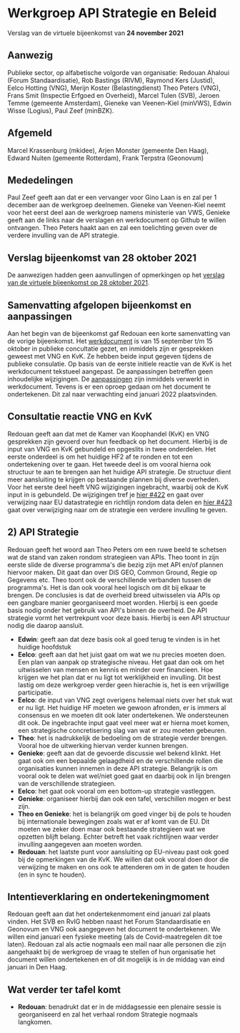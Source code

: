 # Werkgroep API Strategie en Beleid
Verslag van de virtuele bijeenkomst van **24 november 2021**

## Aanwezig
Publieke sector, op alfabetische volgorde van organisatie:
Redouan Ahaloui (Forum Standaardisatie), Rob Bastings (RIVM), Raymond Kers (Justid), Eelco Hotting (VNG),  Merijn Koster (Belastingdienst) Theo Peters (VNG), Frans Smit (Inspectie Erfgoed en Overheid), Marcel Tulen (SVB),  Jeroen Temme (gemeente Amsterdam), Gieneke van Veenen-Kiel (minVWS), Edwin Wisse (Logius), Paul Zeef (minBZK).

## Afgemeld
Marcel Krassenburg (mkidee), Arjen Monster (gemeente Den Haag), Edward Nuiten (gemeente Rotterdam), Frank Terpstra (Geonovum)

## Mededelingen
Paul Zeef geeft aan dat er een vervanger voor Gino Laan is en zal per 1 december aan de werkgroep deelnemen. Gieneke van Veenen-Kiel neemt voor het eerst deel aan de werkgroep namens ministerie van VWS, Genieke geeft aan de links naar de verslagen en werkdocument op Github te willen ontvangen. Theo Peters haakt aan en zal een toelichting geven over de verdere invulling van de API strategie. 

## Verslag bijeenkomst van 28 oktober 2021
De aanwezigen hadden geen aanvullingen of opmerkingen op het [verslag van de virtuele bijeenkomst op 28 oktober 2021](https://github.com/Geonovum/KP-APIs/blob/master/Werkgroep%20API%20strategie%20en%20beleid/Verslagen/Verslag%2020211028%20WG%20Strategie%20en%20Beleid.md).

## Samenvatting afgelopen bijeenkomst en aanpassingen
Aan het begin van de bijeenkomst gaf Redouan een korte samenvatting van de vorige bijeenkomst. Het [werkdocument](https://github.com/Geonovum/KP-APIs/blob/master/Werkgroep%20API%20strategie%20en%20beleid/Werkversie/api-strategie-overheid.md) is van 15 september t/m 15 oktober in publieke concultatie gezet, en inmiddels zijn er gesprekken geweest met VNG en KvK. Ze hebben beide input gegeven tijdens de publieke consulatie. Op basis van de eerste initiele reactie van de KvK is het werkdocument tekstueel aangepast. De aanpassingen betreffen geen inhoudelijke wijzigingen. De [aanpassingen](https://github.com/Geonovum/KP-APIs/pull/418/files/e7924d3093ce50808d40c9fbb86d2654e66fd642) zijn inmiddels verwerkt in werkdocument. Tevens is er een oproep gedaan om het document te ondertekenen. Dit zal naar verwachting eind januari 2022 plaatsvinden. 

## Consultatie reactie VNG en KvK
Redouan geeft aan dat met de Kamer van Koophandel (KvK) en VNG gesprekken zijn gevoerd over hun feedback op het document. Hierbij is de input van VNG en KvK gebundeld en opgeslits in twee onderdelen. Het eerste onderdeel is om het huidige HF2 af te ronden en tot een ondertekening over te gaan. Het tweede deel is om vooral hierna ook structuur te aan te brengen aan het huidige API strategie. De structuur dient meer aansluiting te krijgen op bestaande plannen bij diverse overheden. Voor het eerste deel heeft VNG wijzigingen ingebracht, waarbij ook de KvK input in is gebundeld. De wijzigingen tref je [hier #422](https://github.com/Geonovum/KP-APIs/pull/422) en gaat over verwijzing naar EU datastrategie en richtlijn rondom data delen en [hier #423](https://github.com/Geonovum/KP-APIs/pull/423) gaat over verwijziging naar om de strategie een verdere invulling te geven. 

## 2) API Strategie
Redouan geeft het woord aan Theo Peters om een ruwe beeld te schetsen wat de stand van zaken rondom strategieen van APIs. 
Theo toont in zijn eerste slide de diverse programma's die bezig zijn met API en/of plannen hiervoor maken. Dit gaat dan over DiS GEO, Common Ground, Regie op Gegevens etc. Theo toont ook de verschillende verbanden tussen de programma's. Het is dan ook vooral heel logisch om dit bij elkaar te brengen. De conclusies is dat de overheid breed uitwisselen via APIs op een gangbare manier georganiseerd moet worden. Hierbij is een goede basis nodig onder het gebruik van API's binnen de overheid. De API strategie vormt het vertrekpunt voor deze basis. Hierbij is een API structuur nodig die daarop aansluit. 

- **Edwin**: geeft aan dat deze basis ook al goed terug te vinden is in het huidige hoofdstuk
- **Eelco**: geeft aan dat het juist gaat om wat we nu precies moeten doen. Een plan van aanpak op strategische niveau. Het gaat dan ook om het uitwisselen van mensen en kennis en minder over financieen. Hoe krijgen we het plan dat er nu ligt tot werklijkheid en invulling. Dit best lastig om deze werkgroep verder geen hierachie is, het is een vrijwillige participatie. 
- **Eelco**: de input van VNG zegt overigens helemaal niets over het stuk wat er nu ligt. Het huidige HF moeten we gewoon afronden, er is immers al consensus en we moeten dit ook later ondertekenen. We ondersteunen dit ook. De ingebrachte input gaat veel meer wat er hierna moet komen, een strategische concretisering slag van wat er zou moeten gebeuren. 
- **Theo**: het is nadrukkelijk de bedoeling om de strategie verder brengen. Vooral hoe de uitwerking hiervan verder kunnen brengen.
- **Genieke**: geeft aan dat de gevoerde discussie wel bekend klinkt. Het gaat ook om een bepaalde gelaagdheid en de verschillende rollen die organisaties kunnen innemen in deze API strategie. Belangrijk is om vooral ook te delen wat wel/niet goed gaat en daarbij ook in lijn brengen van de verschillende strategieen.
- **Eelco**: het gaat ook vooral om een bottom-up strategie vastleggen.
- **Genieke**: organiseer hierbij dan ook een tafel, verschillen mogen er best zijn.
- **Theo en Genieke**: het is belangrijk om goed vinger bij de pols te houden bij internationale bewegingen zoals wat er af komt van de EU. Dit moeten we zeker doen maar ook bestaande strategieen wat we opzetten blijft belang. Echter betreft het vaak richtlijnen waar verder invulling aangegeven aan moeten worden.
- **Redouan**: het laatste punt voor aansluiting op EU-niveau past ook goed bij de opmerkingen van de KvK. We willen dat ook vooral doen door die verwijzing te maken en ons ook te attenderen om in de gaten te houden (en in sync te houden).

## Intentieverklaring en ondertekeningmoment
Redouan geeft aan dat het ondertekenmoment eind januari zal plaats vinden. Het SVB en RvIG hebben naast het Forum Standaardisatie en Geonovum en VNG ook aangegeven het document te ondertekenen. We willen eind januari een fysieke meeting (als de Covid-maatregelen dit toe laten).
Redouan zal als actie nogmaals een mail naar alle personen die zijn aangehaakt bij de werkgroep de vraag te stellen of hun organisatie het document willen ondertekenen en of dit mogelijk is in de middag van eind januari in Den Haag.

## Wat verder ter tafel komt
- **Redouan**: benadrukt dat er in de middagsessie een plenaire sessie is georganiseerd en zal het verhaal rondom Strategie nogmaals langkomen. 
